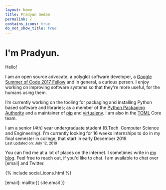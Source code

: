 ```yaml
---
layout: home
title: Pradyun Gedam
permalink: /
contains_icons: true
do_not_show_title: true
---
```


# I'm Pradyun.

Hello!

I am an open source advocate, a polyglot software developer, a [Google Summer of Code 2017 Fellow][gsoc-2017] and in general, a curious person. I enjoy working on improving software systems so that they're more useful, for the humans using them.

I’m currently working on the tooling for packaging and installing Python based software and libraries; as a member of the [Python Packaging Authority][pypa] and a maintainer of [pip] and [virtualenv]. I am also in the [TOML] Core team.

I am a senior (4th) year undergraduate student (B.Tech. Computer Science and Engineering). I'm currently looking for 16 weeks internships to do in my final semester in college, that start in early December 2019.
<br><small>Last updated on: July 12, 2019</small>

You can find me at a lot of places on the internet. I sometimes write in [my blog]. Feel free to reach out, if you'd like to chat. I am available to chat over [email] and Twitter.

{% include social_icons.html %}

[my blog]: /blog/
[gsoc-2017]: https://summerofcode.withgoogle.com/archive/2017/projects/5797394100781056/
[pip]: https://github.com/pypa/pip
[virtualenv]: https://github.com/pypa/virtualenv
[pypa]: https://pypa.io
[TOML]: https://github.com/toml-lang/toml
[Devspace]: https://devspace.csivit.com/
[email]: mailto:{{ site.email }}
